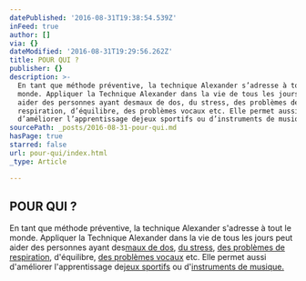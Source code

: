 ```yaml
---
datePublished: '2016-08-31T19:38:54.539Z'
inFeed: true
author: []
via: {}
dateModified: '2016-08-31T19:29:56.262Z'
title: POUR QUI ?
publisher: {}
description: >-
  En tant que méthode préventive, la technique Alexander s’adresse à tout le
  monde. Appliquer la Technique Alexander dans la vie de tous les jours peut
  aider des personnes ayant desmaux de dos, du stress, des problèmes de
  respiration, d’équilibre, des problèmes vocaux etc. Elle permet aussi
  d’améliorer l’apprentissage dejeux sportifs ou d’instruments de musique.
sourcePath: _posts/2016-08-31-pour-qui.md
hasPage: true
starred: false
url: pour-qui/index.html
_type: Article

---
```

## POUR QUI ?

En tant que méthode préventive, la technique Alexander s'adresse à tout le monde. Appliquer la Technique Alexander dans la vie de tous les jours peut aider des personnes ayant des[maux de dos][0], [du stress][1], [des problèmes de respiration][2], d'équilibre, [des problèmes vocaux][3] etc. Elle permet aussi d'améliorer l'apprentissage de[jeux sportifs][4] ou d'[instruments de musique.][5]

[0]: https://www.youtube.com/watch?v=coVXuDjHrfM&feature=player_embedded
[1]: http://www.alexandertechniqueatlantic.ca/howtolearn/articles/Stress.pdf
[2]: https://www.youtube.com/watch?v=J1ga2ThmuE8
[3]: http://www.amazon.com/Voice-Alexander-Technique-Jane-Heirich/dp/0964435292
[4]: http://www.alexandertechnique.com/articles/sports/
[5]: http://www.decitre.fr/livres/technique-alexander-pour-les-musiciens-9782952761611.html